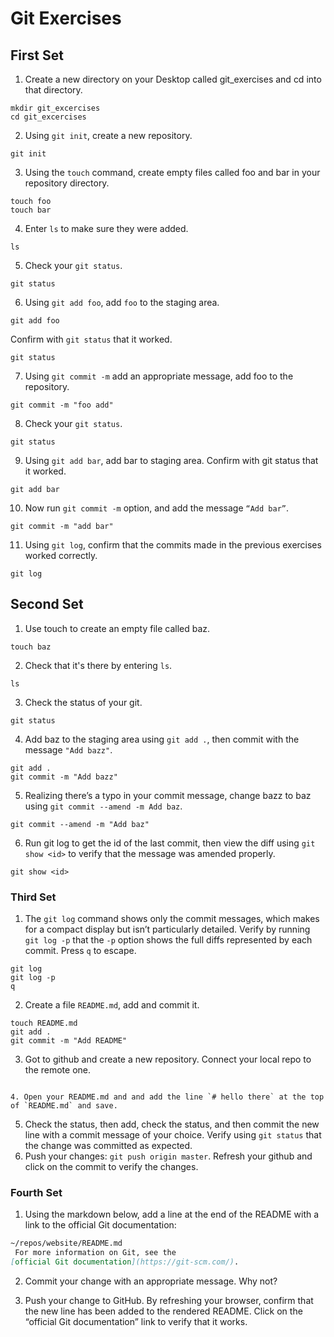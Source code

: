 # Git Exercises

## First Set
1. Create a new directory on your Desktop called git_exercises and cd into that directory.
```
mkdir git_excercises
cd git_excercises
```
2. Using `git init`, create a new repository.
```
git init
```
3. Using the `touch` command, create empty files called foo and bar in your repository directory.
```
touch foo
touch bar
```
4. Enter `ls` to make sure they were added.
```
ls
```
5. Check your `git status`.
```
git status
```
6. Using `git add foo`, add `foo` to the staging area. 
```
git add foo
```
Confirm with `git status` that it worked.
```
git status
```
7. Using `git commit -m` add an appropriate message, add foo to the repository.
```
git commit -m "foo add"
```
8. Check your `git status`.
```
git status
```
9. Using `git add bar`, add bar to staging area. Confirm with git status that it worked.
```
git add bar
```
10. Now run `git commit -m` option, and add the message `“Add bar”`.
```
git commit -m "add bar"
```
11. Using `git log`, confirm that the commits made in the previous exercises worked correctly.
```
git log
```
  

## Second Set

1. Use touch to create an empty file called baz.
```
touch baz
```
2. Check that it's there by entering `ls`.
```
ls
```
3. Check the status of your git. 
```
git status
```
4. Add baz to the staging area using `git add .`, then commit with the message `"Add bazz"`.
```
git add .
git commit -m "Add bazz"
```
5. Realizing there’s a typo in your commit message, change bazz to baz using `git commit --amend -m Add baz`.
```
git commit --amend -m "Add baz"
```
6. Run git log to get the id of the last commit, then view the diff using `git show <id>` to verify that the message was amended properly.
```
git show <id>
```

### Third Set

1. The `git log` command shows only the commit messages, which makes for a compact display but isn’t particularly detailed. Verify by running `git log -p` that the `-p` option shows the full diffs represented by each commit. Press `q` to escape.
```
git log 
git log -p
q
```
2. Create a file `README.md`, add and commit it.
```
touch README.md
git add .
git commit -m "Add README"
```
3. Got to github and create a new repository. Connect your local repo to the remote one.
```

4. Open your README.md and and add the line `# hello there` at the top of `README.md` and save.
```

5. Check the status, then add, check the status, and then commit the new line with a commit message of your choice. Verify using `git status` that the change was committed as expected.
6. Push your changes: `git push origin master`. Refresh your github and click on the commit to verify the changes.

### Fourth Set

1. Using the markdown below, add a line at the end of the README with a link to the official Git documentation:

```markdown
~/repos/website/README.md
 For more information on Git, see the
[official Git documentation](https://git-scm.com/).
```

2. Commit your change with an appropriate message. Why not?

3. Push your change to GitHub. By refreshing your browser, confirm that the new line has been added to the rendered README. Click on the “official Git documentation” link to verify that it works.
